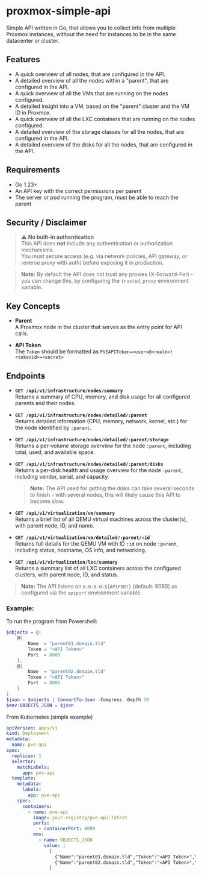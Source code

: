 # proxmox-simple-api
Simple API written in Go, that allows you to collect info from multiple Proxmox instances, without the need for instances to be in the same datacenter or cluster.


## Features
- A quick overview of all nodes, that are configured in the API.
- A detailed overview of all the nodes within a "parent", that are configured in the API.
- A quick overview of all the VMs that are running on the nodes configured.
- A detailed insight into a VM, based on the "parent" cluster and the VM ID in Proxmox.
- A quick overview of all the LXC containers that are running on the nodes configured.
- A detailed overview of the storage classes for all the nodes, that are configured in the API.
- A detailed overview of the disks for all the nodes, that are configured in the API. 

## Requirements
- Go 1.23+
- An API key with the correct permissions per parent
- The server or pod running the program, must be able to reach the parent

## Security / Disclaimer

> ⚠️ **No built-in authentication**  
> This API does **not** include any authentication or authorization mechanisms.  
> You must secure access (e.g. via network policies, API gateway, or reverse proxy with auth) before exposing it in production.

> **Note:** By default the API does not trust any proxies (X-Forward-For) - you can change this, by configuring the `trusted_proxy` environment variable.

## Key Concepts

- **Parent**  
  A Proxmox node in the cluster that serves as the entry point for API calls.

- **API Token**  
  The `Token` should be formatted as `PVEAPIToken=<user>@<realm>!<tokenid>=<secret>`

## Endpoints

- **`GET /api/v1/infrastructure/nodes/summary`**  
  Returns a summary of CPU, memory, and disk usage for all configured parents and their nodes.

- **`GET /api/v1/infrastructure/nodes/detailed/:parent`**  
  Returns detailed information (CPU, memory, network, kernel, etc.) for the node identified by `:parent`.

- **`GET /api/v1/infrastructure/nodes/detailed/:parent/storage`**  
  Returns a per-volume storage overview for the node `:parent`, including total, used, and available space.

- **`GET /api/v1/infrastructure/nodes/detailed/:parent/disks`**  
  Returns a per-disk health and usage overview for the node `:parent`, including vendor, serial, and capacity.
  > **Note:** The API used for getting the disks can take several seconds to finish - with several nodes, this will likely cause this API to become slow.

- **`GET /api/v1/virtualization/vm/summary`**  
  Returns a brief list of all QEMU virtual machines across the cluster(s), with parent node, ID, and name.

- **`GET /api/v1/virtualization/vm/detailed/:parent/:id`**  
  Returns full details for the QEMU VM with ID `:id` on node `:parent`, including status, hostname, OS info, and networking.

- **`GET /api/v1/virtualization/lxc/summary`**  
  Returns a summary list of all LXC containers across the configured clusters, with parent node, ID, and status.

> **Note:** The API listens on `0.0.0.0:${APIPORT}` (default: 8080) as configured via the `apiport` environment variable.

### Example:

To run the program from Powershell:
```Powershell
$objects = @(
    @{
        Name  = "parent01.domain.tld"
        Token = "<API Token>"
        Port  = 8006
    },
    @{
        Name  = "parent02.domain.tld"
        Token = "<API Token>"
        Port  = 8006
    }
)
$json = $objects | ConvertTo-Json -Compress -Depth 10
$env:OBJECTS_JSON = $json
```

From Kubernetes (simple example)
```yaml 
apiVersion: apps/v1
kind: Deployment
metadata:
  name: pve-api
spec:
  replicas: 1
  selector:
    matchLabels:
      app: pve-api
  template:
    metadata:
      labels:
        app: pve-api
    spec:
      containers:
        - name: pve-api
          image: your-registry/pve-api:latest  
          ports:
            - containerPort: 8080
          env:
            - name: OBJECTS_JSON
              value: |
                [
                  {"Name":"parent01.domain.tld","Token":"<API Token>","Port":8006},
                  {"Name":"parent02.domain.tld","Token":"<API Token>","Port":8006}
                ]

```